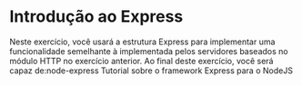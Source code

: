 # Introdução ao Express

Neste exercício, você usará a estrutura Express para implementar uma funcionalidade semelhante à implementada pelos servidores baseados no módulo HTTP no exercício anterior. Ao final deste exercício, você será capaz de:node-express
Tutorial sobre o framework Express para o NodeJS
